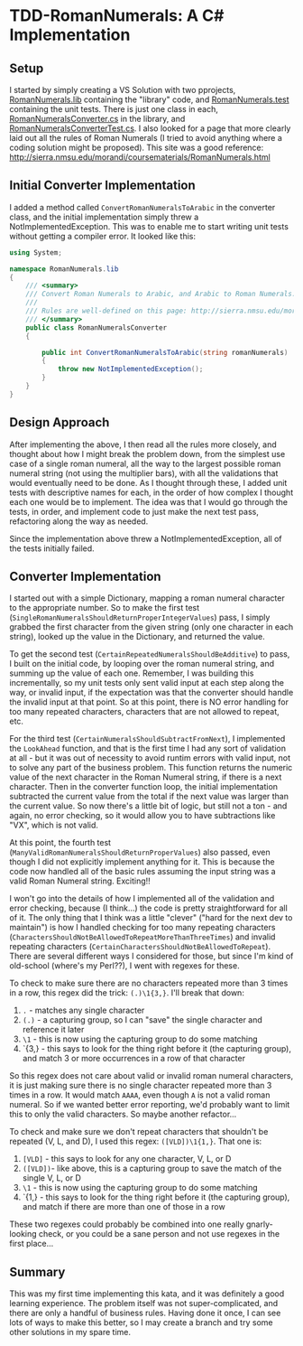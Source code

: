 # TDD-RomanNumerals: A C# Implementation

## Setup
I started by simply creating a VS Solution with two pprojects, [RomanNumerals.lib](./RomanNumerals.lib) containing the "library" code, and [RomanNumerals.test](./RomanNumerals.test)
containing the unit tests.  There is just one class in each, [RomanNumeralsConverter.cs](./RomanNumerals.lib/RomanNumeralsConverter.cs) in the library,
and [RomanNumeralsConverterTest.cs](./RomanNumerals.test/RomanNumeralsConverterTest.cs). I also looked for a page that more clearly laid out all the rules of Roman Numerals (I tried to avoid 
anything where a coding solution might be proposed). This site was a good reference: http://sierra.nmsu.edu/morandi/coursematerials/RomanNumerals.html

## Initial Converter Implementation
I added a method called `ConvertRomanNumeralsToArabic` in the converter class, and the initial implementation simply threw a NotImplementedException.
This was to enable me to start writing unit tests without getting a compiler error. It looked like this:
```csharp
using System;

namespace RomanNumerals.lib
{
    /// <summary>
    /// Convert Roman Numerals to Arabic, and Arabic to Roman Numerals.
    /// 
    /// Rules are well-defined on this page: http://sierra.nmsu.edu/morandi/coursematerials/RomanNumerals.html
    /// </summary>
    public class RomanNumeralsConverter
    {

        public int ConvertRomanNumeralsToArabic(string romanNumerals)
        {
            throw new NotImplementedException();
        }
    }
}
```

## Design Approach
After implementing the above, I then read all the rules more closely, and thought about how I might break the problem down, from the simplest use case of 
a single roman numeral, all the way to the largest possible roman numeral string (not using the multiplier bars), with all the validations that would 
eventually need to be done. As I thought through these, I added unit tests with descriptive names for each, in the order of how complex I thought each one would be
to implement. The idea was that I would go through the tests, in order, and implement code to just make the next test pass, refactoring along the way as needed.

Since the implementation above threw a NotImplementedException, all of the tests initially failed.

## Converter Implementation
I started out with a simple Dictionary, mapping a roman numeral character to the appropriate number. So to make the first test (`SingleRomanNumeralsShouldReturnProperIntegerValues`) pass,
I simply grabbed the first character from the given string (only one character in each string), looked up the value in the Dictionary, and returned the value.

To get the second test (`CertainRepeatedNumeralsShouldBeAdditive`) to pass, I built on the initial code, by looping over the roman numeral string, and summing up the value of each one.
Remember, I was building this incrementally, so my unit tests only sent valid input at each step along the way, or invalid input, if the expectation was that the converter should
handle the invalid input at that point. So at this point, there is NO error handling for too many repeated characters, characters that are not allowed to repeat, etc.

For the third test (`CertainNumeralsShouldSubtractFromNext`), I implemented the `LookAhead` function, and that is the first time I had any sort of validation at all - but it was out of
necessity to avoid runtim errors with valid input, not to solve any part of the business problem. This function returns the numeric value of the next character in the Roman Numeral
string, if there is a next character. Then in the converter function loop, the initial implementation subtracted the current value from the total if the next value was larger than the current value.
So now there's a little bit of logic, but still not a ton - and again, no error checking, so it would allow you to have subtractions like "VX", which is not valid.

At this point, the fourth test (`ManyValidRomanNumeralsShouldReturnProperValues`) also passed, even though I did not explicitly implement anything for it. This is because the code now handled
all of the basic rules assuming the input string was a valid Roman Numeral string.  Exciting!!

I won't go into the details of how I implemented all of the validation and error checking, because (I think...) the code is pretty straightforward for all of it. The only thing that I think was a 
little "clever" ("hard for the next dev to maintain") is how I handled checking for too many repeating characters (`CharactersShouldNotBeAllowedToRepeatMoreThanThreeTimes`) and 
invalid repeating characters (`CertainCharactersShouldNotBeAllowedToRepeat`).  There are several different ways I considered for those, but since I'm kind of old-school (where's my Perl??),
I went with regexes for these.

To check to make sure there are no characters repeated more than 3 times in a row, this regex did the trick: `(.)\1{3,}`.  I'll break that down:
1) `.` - matches any single character
2) `(.)` - a capturing group, so I can "save" the single character and reference it later
3) `\1` - this is now using the capturing group to do some matching
4) `{3,} - this says to look for the thing right before it (the capturing group), and match 3 or more occurrences in a row of that character

So this regex does not care about valid or invalid roman numeral characters, it is just making sure there is no single character repeated more than 3 times in a row. It would match `AAAA`, even though
`A` is not a valid roman numeral. So if we wanted better error reporting, we'd probably want to limit this to only the valid characters.  So maybe another refactor...

To check and make sure we don't repeat characters that shouldn't be repeated (V, L, and D), I used this regex: `([VLD])\1{1,}`.  That one is:
1) `[VLD]` - this says to look for any one character, V, L, or D
2) `([VLD])`- like above, this is a capturing group to save the match of the single V, L, or D
3) `\1` - this is now using the capturing group to do some matching
4) `{1,} - this says to look for the thing right before it (the capturing group), and match if there are more than one of those in a row

These two regexes could probably be combined into one really gnarly-looking check, or you could be a sane person and not use regexes in the first place...

## Summary
This was my first time implementing this kata, and it was definitely a good learning experience. The problem itself was not super-complicated, and there are only a handful of business rules.
Having done it once, I can see lots of ways to make this better, so I may create a branch and try some other solutions in my spare time.